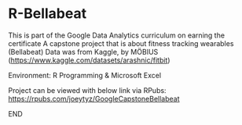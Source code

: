 # R-Bellabeat

This is part of the Google Data Analytics curriculum on earning the certificate
A capstone project that is about fitness tracking wearables (Bellabeat)
Data was from Kaggle, by MÖBIUS (https://www.kaggle.com/datasets/arashnic/fitbit)

Environment: R Programming & Microsoft Excel

Project can be viewed with below link via RPubs:
https://rpubs.com/joeytyz/GoogleCapstoneBellabeat


END
